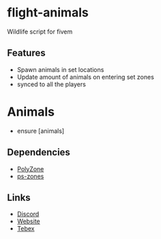 # flight-animals

 Wildlife script for fivem

## Features

- Spawn animals in set locations
- Update amount of animals on entering set zones
- synced to all the players

# Animals
- ensure [animals]

## Dependencies

- [PolyZone](https://github.com/mkafrin/PolyZone)
- [ps-zones](https://github.com/Project-Sloth/ps-zones)

## Links

- [Discord](https://discord.gg/dXzkPaRaq3)
- [Website](https://flightdev.co)
- [Tebex](https://fivem.flightdev.co)